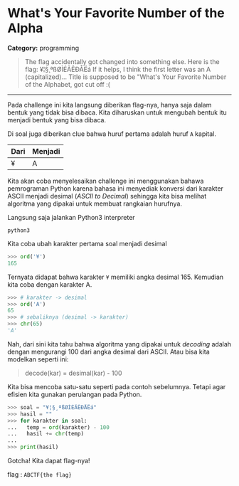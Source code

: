 # What's Your Favorite Number of the Alpha
**Category:** programming

> The flag accidentally got changed into something else. Here is the flag: ¥¦§¸ªßØÌÉÃÊÐÅËá If it helps, I think the first letter was an A (capitalized)... Title is supposed to be "What's Your Favorite Number of the Alphabet, got cut off :(
---

Pada challenge ini kita langsung diberikan flag-nya, hanya saja dalam bentuk yang tidak bisa dibaca. Kita diharuskan untuk mengubah bentuk itu menjadi bentuk yang bisa dibaca.

Di soal juga diberikan clue bahwa huruf pertama adalah huruf `A` kapital.

| Dari | Menjadi |
|------|---------|
| ¥    | A       |

Kita akan coba menyelesaikan challenge ini menggunakan bahawa pemrograman Python karena bahasa ini menyediak konversi dari karakter ASCII menjadi desimal (_ASCII to Decimal_) sehingga kita bisa melihat algoritma yang dipakai untuk membuat rangkaian hurufnya.

Langsung saja jalankan Python3 interpreter
```
python3
```

Kita coba ubah karakter pertama soal menjadi desimal
```python
>>> ord('¥')
165
```
Ternyata didapat bahwa karakter `¥` memiliki angka desimal 165. Kemudian kita coba dengan karakter A.
```python
>>> # karakter -> desimal
>>> ord('A')
65
>>> # sebaliknya (desimal -> karakter)
>>> chr(65)
'A'
```

Nah, dari sini kita tahu bahwa algoritma yang dipakai untuk _decoding_ adalah dengan mengurangi 100 dari angka desimal dari ASCII. Atau bisa kita modelkan seperti ini:
> decode(kar) = desimal(kar) - 100

Kita bisa mencoba satu-satu seperti pada contoh sebelumnya. Tetapi agar efisien kita gunakan perulangan pada Python.
```python
>>> soal = "¥¦§¸ªßØÌÉÃÊÐÅËá"
>>> hasil = ""
>>> for karakter in soal:
...   temp = ord(karakter) - 100
...   hasil += chr(temp)
...
>>> print(hasil)
```

Gotcha! Kita dapat flag-nya!

flag : `ABCTF{the flag}`